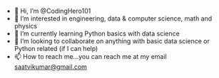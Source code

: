 - 👋 Hi, I’m @CodingHero101
- 👀 I’m interested in engineering, data & computer science, math and physics
- 🌱 I’m currently learning Python basics with data science
- 💞️ I’m looking to collaborate on anything with basic data science or Python related (if I can help)
- 📫 How to reach me...you can reach me at my email saatvikumar@gmail.com

<!---
CodingHero101/CodingHero101 is a ✨ special ✨ repository because its `README.md` (this file) appears on your GitHub profile.
You can click the Preview link to take a look at your changes.
--->

